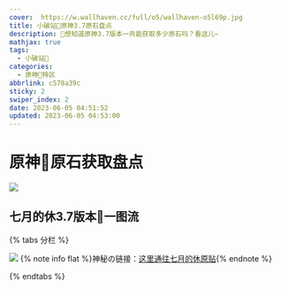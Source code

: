 ```yaml
---
cover:  https://w.wallhaven.cc/full/o5/wallhaven-o5l69p.jpg
title: 小破站🥝原神3.7原石盘点
description: 🥧想知道原神3.7版本一共能获取多少原石吗？看这儿~
mathjax: true
tags:
  - 小破站🥝
categories:
  - 原神🥝特区
abbrlink: c578a39c
sticky: 2
swiper_index: 2
date: 2023-06-05 04:51:52
updated: 2023-06-05 04:53:00
---
```


# 原神🥝原石获取盘点
![](https://w.wallhaven.cc/full/o5/wallhaven-o5l69p.jpg)

## 七月的休3.7版本🥝一图流
{% tabs 分栏 %}
<!-- tab 🥝3.7原石盘点 -->
![](https://upload-bbs.miyoushe.com/upload/2023/05/14/218945821/b9d3bd3bf3cb222fbc8c977379e9109e_8116338401803676504.png?x-oss-process=image//resize,s_600/quality,q_80/auto-orient,0/interlace,1/format,png)
{% note info flat %}神秘の链接：[这里通往七月的休原贴](https://www.miyoushe.com/ys/article/39336770/){% endnote %}
<!-- endtab -->
{% endtabs %}